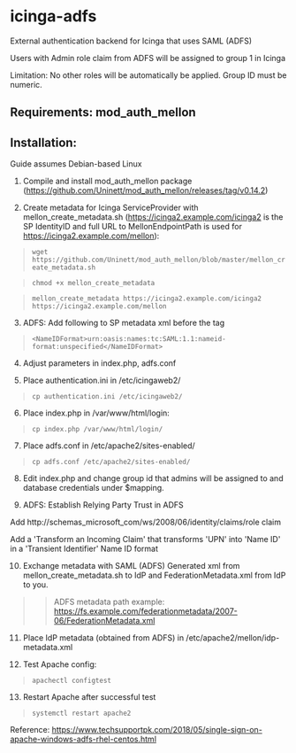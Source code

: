 # icinga-adfs

External authentication backend for Icinga that uses SAML (ADFS)

Users with Admin role claim from ADFS will be assigned to group 1 in Icinga

Limitation: No other roles will be automatically be applied. Group ID must be numeric.

## Requirements: mod_auth_mellon

## Installation: 
Guide assumes Debian-based Linux

1. Compile and install mod_auth_mellon package (https://github.com/Uninett/mod_auth_mellon/releases/tag/v0.14.2)

2. Create metadata for Icinga ServiceProvider with mellon_create_metadata.sh (https://icinga2.example.com/icinga2 is the SP IdentityID and full URL to MellonEndpointPath is used for https://icinga2.example.com/mellon):

> ``wget https://github.com/Uninett/mod_auth_mellon/blob/master/mellon_create_metadata.sh``

> ``chmod +x mellon_create_metadata``

> ``mellon_create_metadata https://icinga2.example.com/icinga2 https://icinga2.example.com/mellon``

3. ADFS: Add following to SP metadata xml before the </SPSSODescriptor> tag

> ``<NameIDFormat>urn:oasis:names:tc:SAML:1.1:nameid-format:unspecified</NameIDFormat>``

4. Adjust parameters in index.php, adfs.conf

5. Place authentication.ini in /etc/icingaweb2/

> ``cp authentication.ini /etc/icingaweb2/``

6. Place index.php in /var/www/html/login:

> ``cp index.php /var/www/html/login/``

7. Place adfs.conf in /etc/apache2/sites-enabled/

> ``cp adfs.conf /etc/apache2/sites-enabled/``

8. Edit index.php and change group id that admins will be assigned to and database credentials under $mapping.

9. ADFS: Establish Relying Party Trust in ADFS

Add http://schemas_microsoft_com/ws/2008/06/identity/claims/role claim

Add a 'Transform an Incoming Claim' that transforms 'UPN' into 'Name ID' in a 'Transient Identifier' Name ID format

10. Exchange metadata with SAML (ADFS) Generated xml from mellon_create_metadata.sh to IdP and FederationMetadata.xml from IdP to you.

>> ADFS metadata path example: https://fs.example.com/federationmetadata/2007-06/FederationMetadata.xml

11. Place IdP metadata (obtained from ADFS) in /etc/apache2/mellon/idp-metadata.xml

12. Test Apache config:

> ``apachectl configtest``

13. Restart Apache after successful test

> ``systemctl restart apache2``


Reference: https://www.techsupportpk.com/2018/05/single-sign-on-apache-windows-adfs-rhel-centos.html